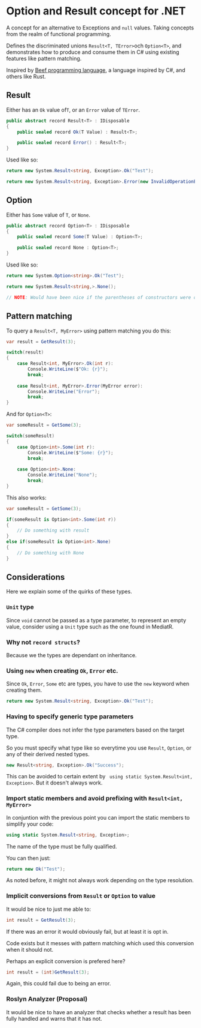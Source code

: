# Option and Result concept for .NET

A concept for an alternative to Exceptions and ```null``` values. Taking concepts from the realm of functional programming.

Defines the discriminated unions ```Result<T, TError>```och ```Option<T>```, and demonstrates how to produce and consume them in C# using existing features like pattern matching.

Inspired by [Beef programming language](https://www.beeflang.org/), a language inspired by C#, and others like Rust.

## Result

Either has an ```Ok``` value of```T```, or an ```Error``` value of ```TError```.

```csharp
public abstract record Result<T> : IDisposable
{
    public sealed record Ok(T Value) : Result<T>;

    public sealed record Error() : Result<T>;
}
```

Used like so:

```csharp
return new System.Result<string, Exception>.Ok("Test");

return new System.Result<string, Exception>.Error(new InvalidOperationException());
```

## Option

Either has ```Some``` value of ```T```, or ```None```.

```csharp
public abstract record Option<T> : IDisposable
{
    public sealed record Some(T Value) : Option<T>;

    public sealed record None : Option<T>;
}
```

Used like so:

```csharp
return new System.Option<string>.Ok("Test");

return new System.Result<string,>.None();

// NOTE: Would have been nice if the parentheses of constructors were optional when having no arguments. There is little risk of confusion with fields.
```

## Pattern matching

To query a ```Result<T, MyError>``` using pattern matching you do this:

```csharp
var result = GetResult(3);

switch(result)
{
    case Result<int, MyError>.Ok(int r):
        Console.WriteLine($"Ok: {r}");
        break;
        
    case Result<int, MyError>.Error(MyError error):
        Console.WriteLine("Error");
        break;
}
```

And for ```Option<T>```:

```csharp
var someResult = GetSome(3);

switch(someResult)
{
    case Option<int>.Some(int r):
        Console.WriteLine($"Some: {r}");
        break;
        
    case Option<int>.None:
        Console.WriteLine("None");
        break;
}
```

This also works:

```csharp
var someResult = GetSome(3);

if(someResult is Option<int>.Some(int r))
{
    // Do something with result
}
else if(someResult is Option<int>.None)
{
    // Do something with None
}
```

## Considerations

Here we explain some of the quirks of these types.

### ```Unit``` type

Since ```void``` cannot be passed as a type parameter, to represent an empty value, consider using a ```Unit``` type such as the one found in MediatR.

### Why not ```record structs```?

Because we the types are dependant on inheritance.

### Using ```new``` when creating ```Ok```, ```Error``` etc.

Since ```Ok```, ```Error```, ```Some``` etc are types, you have to use the ```new``` keyword when creating them.

```csharp
return new System.Result<string, Exception>.Ok("Test");
```

### Having to specify generic type parameters
The C# compiler does not infer the type parameters based on the target type.

So you must specify what type like so everytime you use ```Result```, ```Option```, or any of their derived nested types.

```csharp
new Result<string, Exception>.Ok("Success");
```

This can be avoided to certain extent by ```
using static System.Result<int, Exception>```. But it doesn't always work.

### Import static members and avoid prefixing with ```Result<int, MyError>```

In conjuntion with the previous point you can import the static members to simplify your code:

```csharp
using static System.Result<string, Exception>;
```

The name of the type must be fully qualified.

You can then just:

```csharp
return new Ok("Test");
```

As noted before, it might not always work depending on the type resolution.

### Implicit conversions from ```Result``` or ```Option``` to value

It would be nice to just me able to:

```csharp
int result = GetResult(3);
```

If there was an error it would obviously fail, but at least it is opt in.

Code exists but it messes with pattern matching which used this conversion when it should not.

Perhaps an explicit conversion is prefered here?

```csharp
int result = (int)GetResult(3);
```

Again, this could fail due to being an error.

### Roslyn Analyzer (Proposal)
It would be nice to have an analyzer that checks whether a result has been fully handled and warns that it has not.